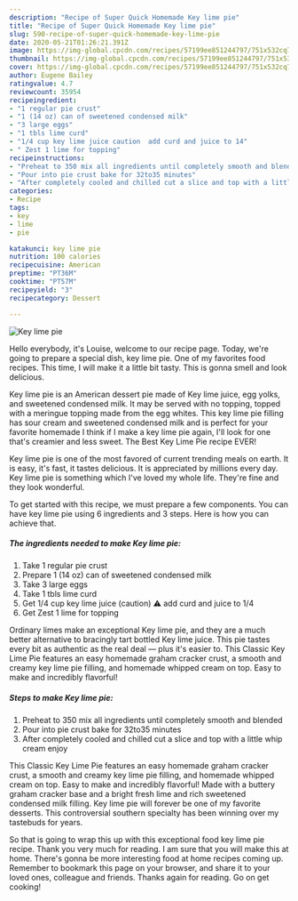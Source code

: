 ```yaml
---
description: "Recipe of Super Quick Homemade Key lime pie"
title: "Recipe of Super Quick Homemade Key lime pie"
slug: 590-recipe-of-super-quick-homemade-key-lime-pie
date: 2020-05-21T01:26:21.391Z
image: https://img-global.cpcdn.com/recipes/57199ee851244797/751x532cq70/key-lime-pie-recipe-main-photo.jpg
thumbnail: https://img-global.cpcdn.com/recipes/57199ee851244797/751x532cq70/key-lime-pie-recipe-main-photo.jpg
cover: https://img-global.cpcdn.com/recipes/57199ee851244797/751x532cq70/key-lime-pie-recipe-main-photo.jpg
author: Eugene Bailey
ratingvalue: 4.7
reviewcount: 35954
recipeingredient:
- "1 regular pie crust"
- "1 (14 oz) can of sweetened condensed milk"
- "3 large eggs"
- "1 tbls lime curd"
- "1/4 cup key lime juice caution  add curd and juice to 14"
- " Zest 1 lime for topping"
recipeinstructions:
- "Preheat to 350 mix all ingredients until completely smooth and blended"
- "Pour into pie crust bake for 32to35 minutes"
- "After completely cooled and chilled cut a slice and top with a little whip cream enjoy"
categories:
- Recipe
tags:
- key
- lime
- pie

katakunci: key lime pie 
nutrition: 100 calories
recipecuisine: American
preptime: "PT36M"
cooktime: "PT57M"
recipeyield: "3"
recipecategory: Dessert

---
```



![Key lime pie](https://img-global.cpcdn.com/recipes/57199ee851244797/751x532cq70/key-lime-pie-recipe-main-photo.jpg)

Hello everybody, it's Louise, welcome to our recipe page. Today, we're going to prepare a special dish, key lime pie. One of my favorites food recipes. This time, I will make it a little bit tasty. This is gonna smell and look delicious.

Key lime pie is an American dessert pie made of Key lime juice, egg yolks, and sweetened condensed milk. It may be served with no topping, topped with a meringue topping made from the egg whites. This key lime pie filling has sour cream and sweetened condensed milk and is perfect for your favorite homemade I think if I make a key lime pie again, I&#39;ll look for one that&#39;s creamier and less sweet. The Best Key Lime Pie recipe EVER!

Key lime pie is one of the most favored of current trending meals on earth. It is easy, it's fast, it tastes delicious. It is appreciated by millions every day. Key lime pie is something which I've loved my whole life. They're fine and they look wonderful.


To get started with this recipe, we must prepare a few components. You can have key lime pie using 6 ingredients and 3 steps. Here is how you can achieve that.

<!--inarticleads1-->

##### The ingredients needed to make Key lime pie:

1. Take 1 regular pie crust
1. Prepare 1 (14 oz) can of sweetened condensed milk
1. Take 3 large eggs
1. Take 1 tbls lime curd
1. Get 1/4 cup key lime juice (caution) ⚠️ add curd and juice to 1/4
1. Get  Zest 1 lime for topping


Ordinary limes make an exceptional Key lime pie, and they are a much better alternative to bracingly tart bottled Key lime juice. This pie tastes every bit as authentic as the real deal — plus it&#39;s easier to. This Classic Key Lime Pie features an easy homemade graham cracker crust, a smooth and creamy key lime pie filling, and homemade whipped cream on top. Easy to make and incredibly flavorful! 

<!--inarticleads2-->

##### Steps to make Key lime pie:

1. Preheat to 350 mix all ingredients until completely smooth and blended
1. Pour into pie crust bake for 32to35 minutes
1. After completely cooled and chilled cut a slice and top with a little whip cream enjoy


This Classic Key Lime Pie features an easy homemade graham cracker crust, a smooth and creamy key lime pie filling, and homemade whipped cream on top. Easy to make and incredibly flavorful! Made with a buttery graham cracker base and a bright fresh lime and rich sweetened condensed milk filling. Key lime pie will forever be one of my favorite desserts. This controversial southern specialty has been winning over my tastebuds for years. 

So that is going to wrap this up with this exceptional food key lime pie recipe. Thank you very much for reading. I am sure that you will make this at home. There's gonna be more interesting food at home recipes coming up. Remember to bookmark this page on your browser, and share it to your loved ones, colleague and friends. Thanks again for reading. Go on get cooking!
